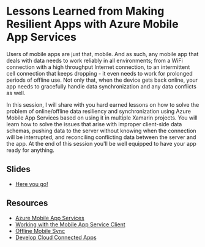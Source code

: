 # Lessons Learned from Making Resilient Apps with Azure Mobile App Services

Users of mobile apps are just that, mobile. And as such, any mobile app that deals with data needs to work reliably in all environments; from a WiFi connection with a high throughput Internet connection, to an intermittent cell connection that keeps dropping - it even needs to work for prolonged periods of offline use. Not only that, when the device gets back online, your app needs to gracefully handle data synchronization and any data conflicts as well.

In this session, I will share with you hard earned lessons on how to solve the problem of online/offline data resiliency and synchronization using Azure Mobile App Services based on using it in multiple Xamarin projects. You will learn how to solve the issues that arise with improper client-side data schemas, pushing data to the server without knowing when the connection will be interrupted, and reconciling conflicting data between the server and the app. At the end of this session you'll be well equipped to have your app ready for anything.

## Slides

- [Here you go!](https://msou.co/9g)

## Resources

- [Azure Mobile App Services](https://msou.co/9j)
- [Working with the Mobile App Service Client](https://msou.co/9h)
- [Offline Mobile Sync](https://msou.co/9i)
- [Develop Cloud Connected Apps](https://msou.co/9k)

